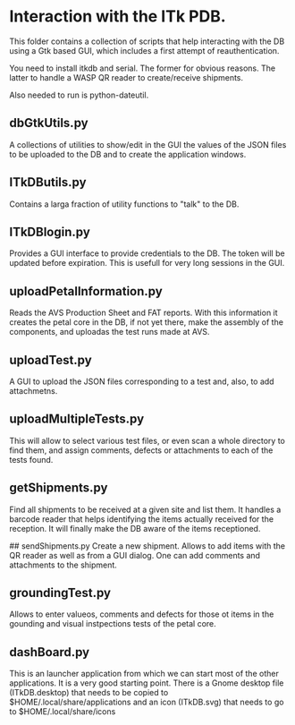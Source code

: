 # Interaction with the ITk PDB.

This folder contains a collection of scripts that help interacting with the DB
using a Gtk based GUI, which includes a first attempt of reauthentication.

You need to install itkdb and serial. The former for obvious reasons. The latter
to handle a WASP QR reader to create/receive shipments.

Also needed to run is python-dateutil.

## dbGtkUtils.py
A collections of utilities to show/edit in the GUI the values of the JSON files to be
uploaded to the DB and to create the application windows.

## ITkDButils.py
Contains a larga fraction of utility functions to "talk" to the DB.

## ITkDBlogin.py
Provides a GUI interface to provide credentials to the DB. The token will be
updated before expiration. This is usefull for very long sessions in the GUI.

## uploadPetalInformation.py
Reads the AVS Production Sheet and FAT reports. With this information it creates
the petal core in the DB, if not yet there, make the assembly of the components,
and uploadas the test runs made at AVS.

## uploadTest.py
A GUI to upload the JSON files corresponding to a test and, also, to add
attachmetns.

## uploadMultipleTests.py
This will allow to select various test files, or even scan a whole directory to
find them, and assign comments, defects or attachments to each of the tests found.

## getShipments.py
Find all shipments to be received at a given site and list them. It handles a
barcode reader that helps identifying the items actually received for the
reception. It will finally make the DB aware of the items receptioned.

## sendShipments.py
Create a new shipment. Allows to add items with the QR reader as well as from a
GUI dialog. One can add comments and attachments to the shipment.

## groundingTest.py
Allows to enter valueos, comments and defects for those ot items in the gounding
and visual instpections tests of the petal core.

## dashBoard.py
This is an launcher application from which we can start most of the other
applications. It is a very good starting point. There is a Gnome desktop file (ITkDB.desktop)
that needs to be copied to $HOME/.local/share/applications and an icon (ITkDB.svg) that
needs to go to $HOME/.local/share/icons
